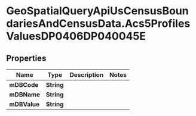# GeoSpatialQueryApiUsCensusBoundariesAndCensusData.Acs5ProfilesValuesDP0406DP040045E

## Properties

Name | Type | Description | Notes
------------ | ------------- | ------------- | -------------
**mDBCode** | **String** |  | 
**mDBName** | **String** |  | 
**mDBValue** | **String** |  | 


